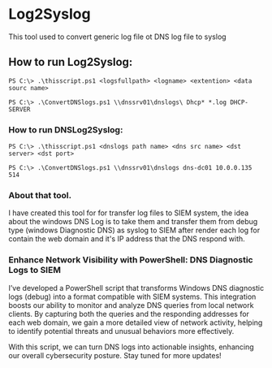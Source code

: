 # Log2Syslog

This tool used to convert generic log file ot DNS log file to syslog

## How to run Log2Syslog:
```
PS C:\> .\thisscript.ps1 <logsfullpath> <logname> <extention> <data sourc name>

PS C:\> .\ConvertDNSlogs.ps1 \\dnssrv01\dnslogs\ Dhcp* *.log DHCP-SERVER
```

### How to run DNSLog2Syslog:
```
PS C:\> .\thisscript.ps1 <dnslogs path name> <dns src name> <dst server> <dst port>

PS C:\> .\ConvertDNSlogs.ps1 \\dnssrv01\dnslogs dns-dc01 10.0.0.135 514
```

### About that tool.
I have created this tool for for transfer log files to SIEM system, the idea about the windows DNS Log is to take them and transfer them from debug type (windows Diagnostic DNS) as syslog to SIEM after render each log for contain the web domain and it's IP address that the DNS respond with.

### Enhance Network Visibility with PowerShell: DNS Diagnostic Logs to SIEM

I’ve developed a PowerShell script that transforms Windows DNS diagnostic logs (debug) into a format compatible with SIEM systems. This integration boosts our ability to monitor and analyze DNS queries from local network clients. By capturing both the queries and the responding addresses for each web domain, we gain a more detailed view of network activity, helping to identify potential threats and unusual behaviors more effectively.

With this script, we can turn DNS logs into actionable insights, enhancing our overall cybersecurity posture. Stay tuned for more updates!
